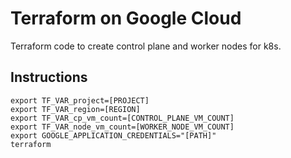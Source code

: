 # Terraform on Google Cloud
Terraform code to create control plane and worker nodes for k8s.

## Instructions

```
export TF_VAR_project=[PROJECT]
export TF_VAR_region=[REGION]
export TF_VAR_cp_vm_count=[CONTROL_PLANE_VM_COUNT]
export TF_VAR_node_vm_count=[WORKER_NODE_VM_COUNT]
export GOOGLE_APPLICATION_CREDENTIALS="[PATH]"
terraform 
```
